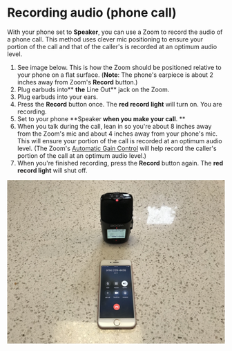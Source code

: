 # Recording audio \(phone call\)

With your phone set to **Speaker**, you can use a Zoom to record the audio of a phone call. This method uses clever mic positioning to ensure your portion of the call and that of the caller's is recorded at an optimum audio level.

1. See image below. This is how the Zoom should be positioned relative to your phone on a flat surface. \(**Note**: The phone's earpiece is about 2 inches away from Zoom's **Record** button.\) 
2. Plug earbuds into** **the** Line Out** jack on the Zoom.
3. Plug earbuds into your ears.
4. Press the **Record** button once. The **red record light** will turn on. You are recording.
5. Set to your phone **Speaker **when you make your call**. **
6. When you talk during the call, lean in so you're about 8 inches away from the Zoom's mic and about 4 inches away from your phone's mic. This will ensure your portion of the call is recorded at an optimum audio level. \(The Zoom's [Automatic Gain Control](/applying-automatic-gain-control.md) will help record the caller's portion of the call at an optimum audio level.\)
7. When you're finished recording, press the **Record** button again. The **red record light** will shut off.

![](/assets/zoom-h2n-recording-phone-call.jpg)

